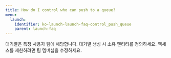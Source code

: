 ```yaml
---
title: How do I control who can push to a queue?
menu:
  launch:
    identifier: ko-launch-launch-faq-control_push_queue
    parent: launch-faq
---
```


대기열은 특정 사용자 팀에 해당합니다. 대기열 생성 시 소유 엔티티를 정의하세요. 엑세스를 제한하려면 팀 멤버십을 수정하세요.
